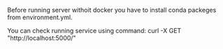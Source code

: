 Before running server withoit docker you have to install conda packeges from environment.yml.

You can check running service using command:
curl -X GET "http://localhost:5000/"
